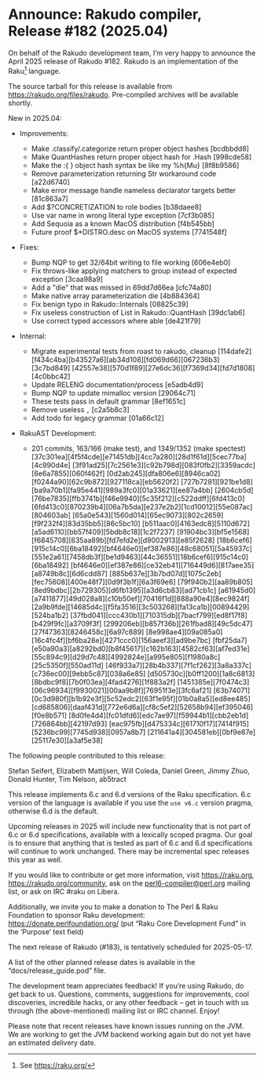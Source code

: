 # Announce: Rakudo compiler, Release #182 (2025.04)

On behalf of the Rakudo development team, I’m very happy to announce the
April 2025 release of Rakudo #182. Rakudo is an implementation of
the Raku[^1] language.

The source tarball for this release is available from
<https://rakudo.org/files/rakudo>.
Pre-compiled archives will be available shortly.

New in 2025.04:

+ Improvements:
   + Make .classify/.categorize return proper object hashes [bcdbbdd8]
   + Make QuantHashes return proper object hash for .Hash [998cde58]
   + Make the :{ } object hash syntax be like my %h{Mu} [8f8b9586]
   + Remove parameterization returning Str workaround code [a22d6740]
   + Make error message handle nameless declarator targets better [81c863a7]
   + Add $?CONCRETIZATION to role bodies [b38daee8]
   + Use var name in wrong literal type exception [7cf3b085]
   + Add Sequoia as a known MacOS distribution [f4b545bb]
   + Future proof $*DISTRO.desc on MacOS systems [7741548f]

+ Fixes:
    + Bump NQP to get 32/64bit writing to file working [606e4eb0]
    + Fix throws-like applying matchers to group instead of expected exception [3caa98a9]
    + Add a "die" that was missed in 69dd7d66ea [cfc74a80]
    + Make native array parameterization die [4b884364]
    + Fix benign typo in Rakudo::Internals [08825c39]
    + Fix useless construction of List in Rakudo::QuantHash [39dc1ab6]
    + Use correct typed accessors where able [de421f79]

+ Internal:
    + Migrate experimental tests from roast to rakudo, cleanup
      [114dafe2][f434c4ba][b43527a6][ab34d108][fd069d66][067236b3][3c7bd849]
      [42557e38][570d1f89][27e6dc36][f7369d34][fd7d1808][4c0bbc42]
    + Update RELENG documentation/process [e5adb4d9]
    + Bump NQP to update mimalloc version [29064c71]
    + These tests pass in default grammar [8ef1651c]
    + Remove useless `,` [c2a5b8c3]
    + Add todo for legacy grammar [01a66c12]

+ RakuAST Development:
    + 201 commits, 163/166 (make test), and 1349/1352 (make spectest)
      [37c301ea][4f5f4cde][e71451db][4cc7a280][28d1f61d][5cec77ba][4c990d4e]
      [3f91ad25][7c2561e3][c92b798d][083f0fb2][3359acdc][6e6a7855][060f462f]
      [0d2ab245][dfa806e6][8946ca02][f0244a90][62c9b872][927118ca][eb5620f2]
      [727b7281][921be1d8][ba9a70b1][fa95e441][989a3fc0][01a33621][ee87a4bb]
      [2604cb5d][76be7835][ffb3741b][f46e9940][5c35f212][c522ddff][6fd413c0]
      [6fd413c0][870239b4][06a7b5da][e237e2b2][1cd10012][55e087ac][804603ab]
      [65a0e543][1560d014][65ec9073][802c2659][f9f232f4][83d35bb5][86c5bc10]
      [b511aac0][4163edc8][5110d672][a5ad6110][bb57f409][5bdb8c18][1c2f7237]
      [91904bc3][bf5e1568][f6845708][635aa89b][fd7efd2e][d9002913][e85f2628]
      [18b6cef6][915c14c0][6ba18492][bf4646e0][ef387e86][48c68051][5a45937c]
      [551e2a61][7458db3f][be1d9463][44c36551][18b6cef6][915c14c0][6ba18492]
      [bf4646e0][ef387e86][ce32eb41][716449d6][817aee35][a8749b8c][6d6cdd87]
      [885b637e][3b7bd07d][1075c2eb][fec75608][400e48f7][0d9f3b1f][6a3f69e6]
      [79f940b2][aa89b805][8ed9bdbc][2b729305][d6fb1395][a3d6cb83][ad71cb1c]
      [a61945d0][a7411877][49d028a8][c10b50ef][70416f1d][888a90e4][8ec9824f]
      [2a9b9fde][14685d4c][f5fa3516][3c503268][fa13ca1b][00894429][524ba1b2]
      [37fbd041][ccc430b1][710315db][7bacf799][ed8f17f8][b429f9fc][a3709f3f]
      [299206eb][b857f36b][261fbad8][49c5dc47][27f47363][8246458c][6a97c889]
      [8e998ae4][09a085a0][16c4fc4f][bf6ba28e][4271ccc0][156aeef3][ad9be7bc]
      [fbf25da7][e50a90a3][a8292bd0][b8f45617][c162b163][4582cf63][af7ed31e]
      [55c894c9][d29d7c48][4992824e][a995e805][f1980a8c][25c5350f][550ad11d]
      [46f933a7][28b4b337][7f1cf262][3a8a337c][c736ec00][9ebb5c87][038a6e85]
      [d505730c][b0ff1200][1a8c6813][8bdbc9f8][7b0f03ea][4fad4276][1f883a2f]
      [1451385e][7f0474c3][06c96934][f9930021][00aa9b8f][76951f3e][3fc6af21]
      [63b74071][0c3d980f][b1b92e3f][5c52edc2][63f1e95f][01b0a8a5][ed8ee485]
      [cd685806][daaf431d][772e6d6a][cf8c5ef2][52658b94][ef395046][f0e8b571]
      [8d0fe4d4][fc01dfd6][edc7ae97][f59944b1][cbb2eb1d][726864bb][42197d93]
      [eac975fb][d475334c][61710f17][7414f915][5236bc99][7745d938][0957a8b7]
      [211641a4][304581eb][0bf9e87e][25117e30][a3af5e38]


The following people contributed to this release:

Stefan Seifert, Elizabeth Mattijsen, Will Coleda, Daniel Green, Jimmy Zhuo,
Donald Hunter, Tim Nelson, ab5tract

This release implements 6.c and 6.d versions of the Raku specification.
6.c version of the language is available if you use the `use v6.c`
version pragma, otherwise 6.d is the default.

Upcoming releases in 2025 will include new functionality that is not
part of 6.c or 6.d specifications, available with a lexically scoped
pragma. Our goal is to ensure that anything that is tested as part of
6.c and 6.d specifications will continue to work unchanged. There may
be incremental spec releases this year as well.

If you would like to contribute or get more information, visit
<https://raku.org>, <https://rakudo.org/community>, ask on the
<perl6-compiler@perl.org> mailing list, or ask on IRC #raku on Libera.

Additionally, we invite you to make a donation to The Perl & Raku Foundation
to sponsor Raku development: <https://donate.perlfoundation.org/>
(put “Raku Core Development Fund” in the ‘Purpose’ text field)

The next release of Rakudo (#183), is tentatively scheduled for 2025-05-17.

A list of the other planned release dates is available in the
“docs/release_guide.pod” file.

The development team appreciates feedback! If you’re using Rakudo, do
get back to us. Questions, comments, suggestions for improvements, cool
discoveries, incredible hacks, or any other feedback – get in touch with
us through (the above-mentioned) mailing list or IRC channel. Enjoy!

Please note that recent releases have known issues running on the JVM.
We are working to get the JVM backend working again but do not yet have
an estimated delivery date.

[^1]: See <https://raku.org/>
